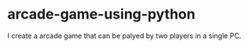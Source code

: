 # arcade-game-using-python
I create a arcade game that can be palyed by two players in a single PC.
